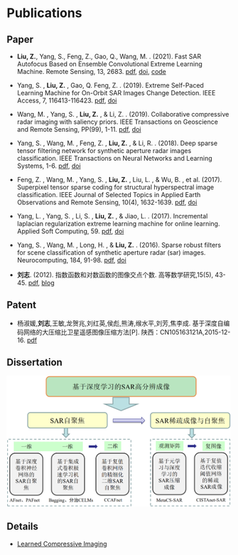 # Publications




## Paper


- **Liu, Z.**, Yang, S., Feng, Z., Gao, Q., Wang, M. . (2021).  Fast SAR Autofocus Based on Ensemble Convolutional Extreme Learning Machine. Remote Sensing, 13, 2683. [pdf](https://www.mdpi.com/2072-4292/13/14/2683/pdf), [doi](https://www.mdpi.com/2072-4292/13/14/2683), [code](https://github.com/aisari/AutofocusSAR)

- Yang, S. , **Liu, Z.** , Gao, Q. Feng, Z. . (2019). Extreme Self-Paced Learning Machine for On-Orbit SAR Images Change Detection. IEEE Access, 7, 116413-116423. [pdf](https://ieeexplore.ieee.org/document/8796343), [doi](https://doi.org/10.1109/ACCESS.2019.2934983)

- Wang, M. , Yang, S. , **Liu, Z.** , & Li, Z. . (2019). Collaborative compressive radar imaging with saliency priors. IEEE Transactions on Geoscience and Remote Sensing, PP(99), 1-11. [pdf](https://ieeexplore.ieee.org/document/8614440), [doi](https://doi.org/10.1109/TGRS.2018.2856923)

- Yang, S. , Wang, M. , Feng, Z. , **Liu, Z.** , & Li, R. . (2018). Deep sparse tensor filtering network for synthetic aperture radar images classification. IEEE Transactions on Neural Networks and Learning Systems, 1-6. [pdf](https://ieeexplore.ieee.org/document/8307437), [doi](https://doi.org/10.1109/TNNLS.2017.2688466)

- Feng, Z. , Wang, M. , Yang, S. , **Liu, Z.** , Liu, L. , & Wu, B. , et al. (2017). Superpixel tensor sparse coding for structural hyperspectral image classification. IEEE Journal of Selected Topics in Applied Earth Observations and Remote Sensing, 10(4), 1632-1639. [pdf](https://ieeexplore.ieee.org/document/7819531), [doi](https://doi.org/10.1109/JSTARS.2016.2640449)

- Yang, L. , Yang, S. , Li, S. , **Liu, Z.** , & Jiao, L. . (2017). Incremental laplacian regularization extreme learning machine for online learning. Applied Soft Computing, 59. [pdf](https://www.sciencedirect.com/science/article/pii/S1568494617303290), [doi](https://doi.org/10.1016/j.asoc.2017.05.051)

- Yang, S. , Wang, M. , Long, H. , & **Liu, Z.** . (2016). Sparse robust filters for scene classification of synthetic aperture radar (sar) images. Neurocomputing, 184, 91-98. [pdf](https://www.sciencedirect.com/science/article/pii/S0925231215017646?via%3Dihub), [doi](https://doi.org/10.1016/j.neucom.2015.08.103)

- **刘志**. (2012). 指数函数和对数函数的图像交点个数. 高等数学研究,15(5), 43-45. [pdf](http://www.wanfangdata.com.cn/details/detail.do?_type=perio&id=gdsxyj201205024), [blog](https://blog.csdn.net/enjoyyl/article/details/11602431)

## Patent

- 杨淑媛,**刘志**,王敏,龙贺兆,刘红英,侯彪,熊涛,缑水平,刘芳,焦李成. 基于深度自编码网络的大压缩比卫星遥感图像压缩方法[P]. 陕西：CN105163121A,2015-12-16. [pdf](https://kns.cnki.net/kcms/detail/detail.aspx?dbcode=SCPD&dbname=SCPD2016&filename=CN105163121A&v=cT5nwmPEhp09qiUlLqpY6ztZD0W8z4mKOQfd4hLgdZS5zJA0f45qhHR9uxy6WCsY)

## Dissertation

<img src="./Details/Dissertation/PaperStructure.png" style="zoom:75%;" />


## Details

- [Learned Compressive Imaging](./Details/LCI.md)



